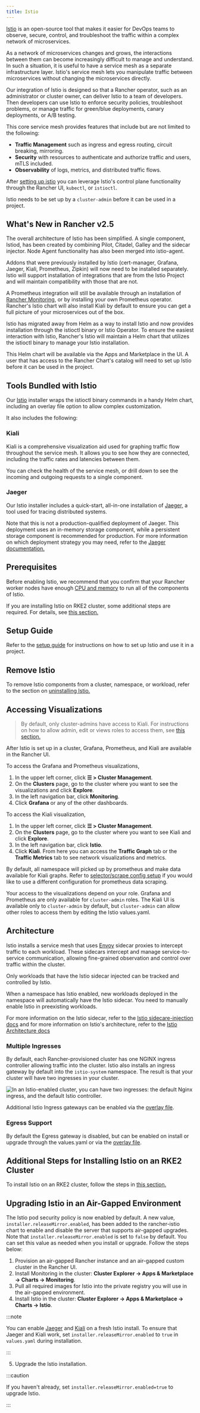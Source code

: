 ```yaml
---
title: Istio
---
```


<head>
  <link rel="canonical" href="https://ranchermanager.docs.rancher.com/integrations-in-rancher/istio"/>
</head>

[Istio](https://istio.io/) is an open-source tool that makes it easier for DevOps teams to observe, secure, control, and troubleshoot the traffic within a complex network of microservices.

As a network of microservices changes and grows, the interactions between them can become increasingly difficult to manage and understand. In such a situation, it is useful to have a service mesh as a separate infrastructure layer. Istio's service mesh lets you manipulate traffic between microservices without changing the microservices directly.

Our integration of Istio is designed so that a Rancher operator, such as an administrator or cluster owner, can deliver Istio to a team of developers. Then developers can use Istio to enforce security policies, troubleshoot problems, or manage traffic for green/blue deployments, canary deployments, or A/B testing.

This core service mesh provides features that include but are not limited to the following:

- **Traffic Management** such as ingress and egress routing, circuit breaking, mirroring.
- **Security** with resources to authenticate and authorize traffic and users, mTLS included.
- **Observability** of logs, metrics, and distributed traffic flows.

After [setting up istio](../../how-to-guides/advanced-user-guides/istio-setup-guide/istio-setup-guide.md) you can leverage Istio's control plane functionality through the Rancher UI, `kubectl`, or `istioctl`.

Istio needs to be set up by a `cluster-admin` before it can be used in a project.


## What's New in Rancher v2.5

The overall architecture of Istio has been simplified. A single component, Istiod, has been created by combining Pilot, Citadel, Galley and the sidecar injector. Node Agent functionality has also been merged into istio-agent.

Addons that were previously installed by Istio (cert-manager, Grafana, Jaeger, Kiali, Prometheus, Zipkin) will now need to be installed separately. Istio will support installation of integrations that are from the Istio Project and will maintain compatibility with those that are not.

A Prometheus integration will still be available through an installation of [Rancher Monitoring](../monitoring-and-alerting/monitoring-and-alerting.md), or by installing your own Prometheus operator. Rancher's Istio chart will also install Kiali by default to ensure you can get a full picture of your microservices out of the box.

Istio has migrated away from Helm as a way to install Istio and now provides installation through the istioctl binary or Istio Operator. To ensure the easiest interaction with Istio, Rancher's Istio will maintain a Helm chart that utilizes the istioctl binary to manage your Istio installation.

This Helm chart will be available via the Apps and Marketplace in the UI. A user that has access to the Rancher Chart's catalog will need to set up Istio before it can be used in the project.

## Tools Bundled with Istio

Our [Istio](https://istio.io/) installer wraps the istioctl binary commands in a handy Helm chart, including an overlay file option to allow complex customization.

It also includes the following:

### Kiali

Kiali is a comprehensive visualization aid used for graphing traffic flow throughout the service mesh. It allows you to see how they are connected, including the traffic rates and latencies between them.

You can check the health of the service mesh, or drill down to see the incoming and outgoing requests to a single component.

### Jaeger

Our Istio installer includes a quick-start, all-in-one installation of [Jaeger,](https://www.jaegertracing.io/) a tool used for tracing distributed systems.

Note that this is not a production-qualified deployment of Jaeger. This deployment uses an in-memory storage component, while a persistent storage component is recommended for production. For more information on which deployment strategy you may need, refer to the [Jaeger documentation.](https://www.jaegertracing.io/docs/latest/operator/#production-strategy)

## Prerequisites

Before enabling Istio, we recommend that you confirm that your Rancher worker nodes have enough [CPU and memory](cpu-and-memory-allocations.md) to run all of the components of Istio.

If you are installing Istio on RKE2 cluster, some additional steps are required. For details, see [this section.](#additional-steps-for-installing-istio-on-an-rke2-cluster)

## Setup Guide

Refer to the [setup guide](../../how-to-guides/advanced-user-guides/istio-setup-guide/istio-setup-guide.md) for instructions on how to set up Istio and use it in a project.

## Remove Istio

To remove Istio components from a cluster, namespace, or workload, refer to the section on [uninstalling Istio.](disable-istio.md)

## Accessing Visualizations

> By default, only cluster-admins have access to Kiali. For instructions on how to allow admin, edit or views roles to access them, see [this section.](rbac-for-istio.md)

After Istio is set up in a cluster, Grafana, Prometheus, and Kiali are available in the Rancher UI.

To access the Grafana and Prometheus visualizations,

1. In the upper left corner, click **☰ > Cluster Management**.
1. On the **Clusters** page, go to the cluster where you want to see the visualizations and click **Explore**.
1. In the left navigation bar, click **Monitoring**.
1. Click **Grafana** or any of the other dashboards.

To access the Kiali visualization,

1. In the upper left corner, click **☰ > Cluster Management**.
1. On the **Clusters** page, go to the cluster where you want to see Kiali and click **Explore**.
1. In the left navigation bar, click **Istio**.
1. Click **Kiali**. From here you can access the **Traffic Graph** tab or the **Traffic Metrics** tab to see network visualizations and metrics.

By default, all namespace will picked up by prometheus and make data available for Kiali graphs. Refer to [selector/scrape config setup](configuration-options/selectors-and-scrape-configurations.md) if you would like to use a different configuration for prometheus data scraping.

Your access to the visualizations depend on your role. Grafana and Prometheus are only available for `cluster-admin` roles. The Kiali UI is available only to `cluster-admin` by default, but `cluster-admin` can allow other roles to access them by editing the Istio values.yaml.

## Architecture

Istio installs a service mesh that uses [Envoy](https://www.envoyproxy.io) sidecar proxies to intercept traffic to each workload. These sidecars intercept and manage service-to-service communication, allowing fine-grained observation and control over traffic within the cluster.

Only workloads that have the Istio sidecar injected can be tracked and controlled by Istio.

When a namespace has Istio enabled, new workloads deployed in the namespace will automatically have the Istio sidecar. You need to manually enable Istio in preexisting workloads.

For more information on the Istio sidecar, refer to the [Istio sidecare-injection docs](https://istio.io/docs/setup/kubernetes/additional-setup/sidecar-injection/) and for more information on Istio's architecture, refer to the [Istio Architecture docs](https://istio.io/latest/docs/ops/deployment/architecture/)

### Multiple Ingresses

By default, each Rancher-provisioned cluster has one NGINX ingress controller allowing traffic into the cluster. Istio also installs an ingress gateway by default into the `istio-system` namespace.  The result is that your cluster will have two ingresses in your cluster.

![In an Istio-enabled cluster, you can have two ingresses: the default Nginx ingress, and the default Istio controller.](/img/istio-ingress.svg)

 Additional Istio Ingress gateways can be enabled via the [overlay file](configuration-options/configuration-options.md#overlay-file).

### Egress Support

By default the Egress gateway is disabled, but can be enabled on install or upgrade through the values.yaml or via the [overlay file](configuration-options/configuration-options.md#overlay-file).

## Additional Steps for Installing Istio on an RKE2 Cluster

To install Istio on an RKE2 cluster, follow the steps in [this section.](configuration-options/install-istio-on-rke2-cluster.md)

## Upgrading Istio in an Air-Gapped Environment

The Istio pod security policy is now enabled by default. A new value, `installer.releaseMirror.enabled`, has been added to the rancher-istio chart to enable and disable the server that supports air-gapped upgrades. Note that `installer.releaseMirror.enabled` is set to `false` by default. You can set this value as needed when you install or upgrade. Follow the steps below:

1. Provision an air-gapped Rancher instance and an air-gapped custom cluster in the Rancher UI.
2. Install Monitoring in the cluster: **Cluster Explorer -> Apps & Marketplace -> Charts -> Monitoring**.
3. Pull all required images for Istio into the private registry you will use in the air-gapped environment.
4. Install Istio in the cluster: **Cluster Explorer -> Apps & Marketplace -> Charts -> Istio**.

:::note

You can enable [Jaeger](https://www.jaegertracing.io/) and [Kiali](https://kiali.io/) on a fresh Istio install. To ensure that Jaeger and Kiali work, set `installer.releaseMirror.enabled` to `true` in `values.yaml` during installation.

:::

5. Upgrade the Istio installation.

:::caution

If you haven't already, set `installer.releaseMirror.enabled=true` to upgrade Istio.

:::
